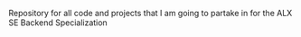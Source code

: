 Repository for all code and projects that I am going to partake in for the ALX SE Backend Specialization